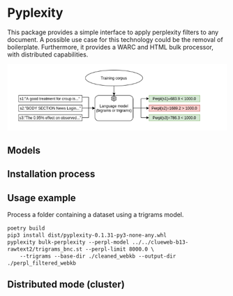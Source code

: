 # Pyplexity

This package provides a simple interface to apply perplexity filters to any document. A possible use case for this technology could be the removal of boilerplate. 
Furthermore, it provides a WARC and HTML bulk processor, with distributed capabilities.

![](imgs/perpl.PNG)

## Models

## Installation process

## Usage example

Process a folder containing a dataset using a trigrams model.
```
poetry build
pip3 install dist/pyplexity-0.1.31-py3-none-any.whl
pyplexity bulk-perplexity --perpl-model ../../clueweb-b13-rawtext2/trigrams_bnc.st --perpl-limit 8000.0 \ 
    --trigrams --base-dir ./cleaned_webkb --output-dir ./perpl_filtered_webkb
```

## Distributed mode (cluster)


